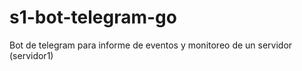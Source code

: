 # s1-bot-telegram-go
Bot de telegram para informe de eventos y monitoreo de un servidor (servidor1)

